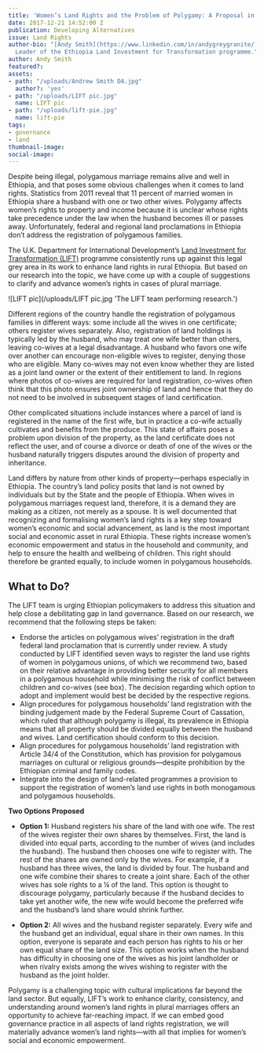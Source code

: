 ```yaml
---
title: 'Women’s Land Rights and the Problem of Polygamy: A Proposal in Ethiopia'
date: 2017-12-21 14:52:00 Z
publication: Developing Alternatives
issue: Land Rights
author-bio: "[Andy Smith](https://www.linkedin.com/in/andygreygranite/) is DAI’s Team
  Leader of the Ethiopia Land Investment for Transformation programme."
author: Andy Smith
featured?: 
assets:
- path: "/uploads/Andrew Smith DA.jpg"
  author?: 'yes'
- path: "/uploads/LIFT pic.jpg"
  name: LIFT pic
- path: "/uploads/lift-pie.jpg"
  name: lift-pie
tags:
- governance
- land
thumbnail-image:
social-image:
---
```


Despite being illegal, polygamous marriage remains alive and well in Ethiopia, and that poses some obvious challenges when it comes to land rights. Statistics from 2011 reveal that 11 percent of married women in Ethiopia share a husband with one or two other wives. Polygamy affects women’s rights to property and income because it is unclear whose rights take precedence under the law when the husband becomes ill or passes away. Unfortunately, federal and regional land proclamations in Ethiopia don’t address the registration of polygamous families.




The U.K. Department for International Development’s [Land Investment for Transformation (LIFT)](https://www.dai.com/our-work/projects/ethiopia-land-investment-transformation-lift) programme consistently runs up against this legal grey area in its work to enhance land rights in rural Ethiopia. But based on our research into the topic, we have come up with a couple of suggestions to clarify and advance women’s rights in cases of plural marriage.

![LIFT pic](/uploads/LIFT pic.jpg 'The LIFT team performing research.') 

Different regions of the country handle the registration of polygamous families in different ways: some include all the wives in one certificate; others register wives separately. Also, registration of land holdings is typically led by the husband, who may treat one wife better than others, leaving co-wives at a legal disadvantage. A husband who favors one wife over another can encourage non-eligible wives to register, denying those who are eligible. Many co-wives may not even know whether they are listed as a joint land owner or the extent of their entitlement to land. In regions where photos of co-wives are required for land registration, co-wives often think that this photo ensures joint ownership of land and hence that they do not need to be involved in subsequent stages of land certification.

Other complicated situations include instances where a parcel of land is registered in the name of the first wife, but in practice a co-wife actually cultivates and benefits from the produce. This state of affairs poses a problem upon division of the property, as the land certificate does not reflect the user, and of course a divorce or death of one of the wives or the husband naturally triggers disputes around the division of property and inheritance.

Land differs by nature from other kinds of property—perhaps especially in Ethiopia. The country’s land policy posits that land is not owned by individuals but by the State and the people of Ethiopia. When wives in polygamous marriages request land, therefore, it is a demand they are making as a citizen, not merely as a spouse. It is well documented that recognizing and formalising women’s land rights is a key step toward women’s economic and social advancement, as land is the most important social and economic asset in rural Ethiopia. These rights increase women’s economic empowerment and status in the household and community, and help to ensure the health and wellbeing of children. This right should therefore be granted equally, to include women in polygamous households.  

<script id="infogram_0_6fdec906-bda6-4fb0-9ab8-eda4cb2aab34" title="LIFT Pie" src="https://e.infogram.com/js/dist/embed.js?Fe6" type="text/javascript"></script>

## What to Do?

The LIFT team is urging Ethiopian policymakers to address this situation and help close a debilitating gap in land governance. Based on our research, we recommend that the following steps be taken:

* Endorse the articles on polygamous wives’ registration in the draft federal land proclamation that is currently under review. A study conducted by LIFT identified seven ways to register the land use rights of women in polygamous unions, of which we recommend two, based on their relative advantage in providing better security for all members in a polygamous household while minimising the risk of conflict between children and co-wives (see box). The decision regarding which option to adopt and implement would best be decided by the respective regions.
* Align procedures for polygamous households’ land registration with the binding judgement made by the Federal Supreme Court of Cassation, which ruled that although polygamy is illegal, its prevalence in Ethiopia means that all property should be divided equally between the husband and wives. Land certification should conform to this decision. 
* Align procedures for polygamous households’ land registration with Article 34/4 of the Constitution, which has provision for polygamous marriages on cultural or religious grounds—despite prohibition by the Ethiopian criminal and family codes.
* Integrate into the design of land-related programmes a provision to support the registration of women’s land use rights in both monogamous and polygamous households.

<aside><p><strong>Two Options Proposed</strong></p>
<ul>
<li>
<p><strong>Option 1:</strong> Husband registers his share of the land with one wife. The rest of the wives register their own shares by themselves. First, the land is divided into equal parts, according to the number of wives (and includes the husband). The husband then chooses one wife to register with. The rest of the shares are owned only by the wives. For example, if a husband has three wives, the land is divided by four. The husband and one wife combine their shares to create a joint share. Each of the other wives has sole rights to a ¼ of the land. This option is thought to discourage polygamy, particularly because if the husband decides to take yet another wife, the new wife would become the preferred wife and the husband’s land share would shrink further.</p>
</li>
<li>
<p><strong>Option 2:</strong> All wives and the husband register separately. Every wife and the husband get an individual, equal share in their own names. In this option, everyone is separate and each person has rights to his or her own equal share of the land size. This option works when the husband has difficulty in choosing one of the wives as his joint landholder or when rivalry exists among the wives wishing to register with the husband as the joint holder.</p>
</li>
</ul>
</aside>

Polygamy is a challenging topic with cultural implications far beyond the land sector. But equally, LIFT’s work to enhance clarity, consistency, and understanding around women’s land rights in plural marriages offers an opportunity to achieve far-reaching impact. If we can embed good governance practice in all aspects of land rights registration, we will materially advance women’s land rights—with all that implies for women’s social and economic empowerment.
